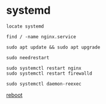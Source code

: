 # systemd
 
    locate systemd

    find / -name nginx.service

    sudo apt update && sudo apt upgrade

    sudo needrestart

    sudo systemctl restart nginx
    sudo systemctl restart firewalld

    sudo systemctl daemon-reexec

[reboot](https://www.cyberciti.biz/faq/how-to-restart-systemd-without-rebooting-linux-when-critical-libraries-installed/)
